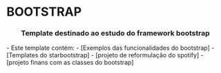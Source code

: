 # BOOTSTRAP
<h3 align="center">Template destinado ao estudo do framework bootstrap</h3>
- Este template contém:
- [Exemplos das funcionalidades do bootstrap]
- [Templates do starbootstrap]
- [projeto de reformulação do spotify]
- [projeto finans com as classes do bootstrap]

